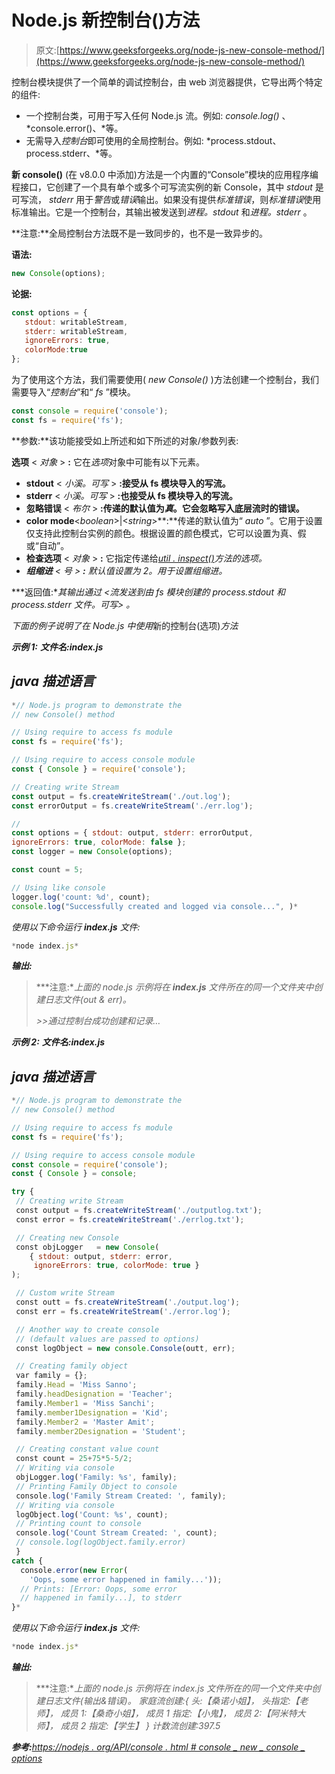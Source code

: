 # Node.js 新控制台()方法

> 原文:[https://www.geeksforgeeks.org/node-js-new-console-method/](https://www.geeksforgeeks.org/node-js-new-console-method/)

控制台模块提供了一个简单的调试控制台，由 web 浏览器提供，它导出两个特定的组件:

*   一个控制台类，可用于写入任何 Node.js 流。例如: *console.log()* 、 *console.error()、*等。
*   无需导入*控制台*即可使用的全局控制台。例如: *process.stdout、process.stderr、*等。

**新 console()** (在 v8.0.0 中添加)方法是一个内置的“Console”模块的应用程序编程接口，它创建了一个具有单个或多个可写流实例的新 Console，其中 *stdout* 是可写流， *stderr* 用于*警告*或*错误*输出。如果没有提供*标准错误*，则*标准错误*使用标准输出。它是一个控制台，其输出被发送到*进程。stdout* 和*进程。stderr* 。

**注意:**全局控制台方法既不是一致同步的，也不是一致异步的。

**语法:**

```js
new Console(options);
```

**论据:**

```js
const options = { 
   stdout: writableStream, 
   stderr: writableStream, 
   ignoreErrors: true, 
   colorMode:true 
};
```

为了使用这个方法，我们需要使用( *new Console()* )方法创建一个控制台，我们需要导入“*控制台*”和“ *fs* ”模块。

```js
const console = require('console');
const fs = require('fs');  
```

**参数:**该功能接受如上所述和如下所述的对象/参数列表:

**选项** < *对象* > **:** 它在*选项*对象中可能有以下元素。

*   **stdout** < *小溪。可写* > **:接受从 fs 模块导入的写流。**
*   **stderr** < *小溪。可写* > **:也接受从 fs 模块导入的写流。**
*   **忽略错误** < *布尔* > **:传递的默认值为*真*。它会忽略写入底层流时的错误。**
*   **color mode**<*boolean*>|<*string*>**:**传递的默认值为“ *auto* ”。它用于设置仅支持此控制台实例的颜色。根据设置的颜色模式，它可以设置为真、假或“自动”。
*   **检查选项** < *对象* > **:** 它指定传递给[*util . inspect()*](https://www.geeksforgeeks.org/node-js-util-inspect-method/)*方法的选项。*
*   ***组缩进** < *号* > **:** 默认值设置为 2。用于设置组缩进。*

***返回值:**其输出通过 *<流发送到由 fs 模块创建的 *process.stdout* 和 *process.stderr* 文件。可写>* 。*

*下面的例子说明了在 Node.js 中使用*新的控制台(选项)*方法*

***示例 1:** **文件名:index.js***

## *java 描述语言*

```js
*// Node.js program to demonstrate the
// new Console() method

// Using require to access fs module
const fs = require('fs');

// Using require to access console module
const { Console } = require('console');

// Creating write Stream
const output = fs.createWriteStream('./out.log');
const errorOutput = fs.createWriteStream('./err.log');

//
const options = { stdout: output, stderr: errorOutput,
ignoreErrors: true, colorMode: false };
const logger = new Console(options);

const count = 5;

// Using like console
logger.log('count: %d', count);
console.log("Successfully created and logged via console...", )*
```

*使用以下命令运行 **index.js** 文件:*

```js
*node index.js*
```

***输出:***

> ***注意:**上面的 node.js 示例将在 **index.js** 文件所在的同一个文件夹中创建日志文件(out & err)。*
> 
> *>>通过控制台成功创建和记录…*

***示例 2:** **文件名:index.js***

## *java 描述语言*

```js
*// Node.js program to demonstrate the
// new Console() method

// Using require to access fs module
const fs = require('fs');

// Using require to access console module
const console = require('console');
const { Console } = console;

try {
 // Creating write Stream
 const output = fs.createWriteStream('./outputlog.txt');
 const error = fs.createWriteStream('./errlog.txt');

 // Creating new Console
 const objLogger   = new Console(
    { stdout: output, stderr: error,
     ignoreErrors: true, colorMode: true }
);

 // Custom write Stream
 const outt = fs.createWriteStream('./output.log');
 const err = fs.createWriteStream('./error.log');

 // Another way to create console
 // (default values are passed to options)
 const logObject = new console.Console(outt, err);

 // Creating family object
 var family = {};
 family.Head = 'Miss Sanno';
 family.headDesignation = 'Teacher';
 family.Member1 = 'Miss Sanchi';
 family.member1Designation = 'Kid';
 family.Member2 = 'Master Amit';
 family.member2Designation = 'Student';

 // Creating constant value count
 const count = 25+75*5-5/2;
 // Writing via console
 objLogger.log('Family: %s', family);
 // Printing Family Object to console
 console.log('Family Stream Created: ', family);
 // Writing via console
 logObject.log('Count: %s', count);
 // Printing count to console
 console.log('Count Stream Created: ', count);
 // console.log(logObject.family.error)
 }
catch {
  console.error(new Error(
    'Oops, some error happened in family...'));
  // Prints: [Error: Oops, some error
  // happened in family...], to stderr
}*
```

*使用以下命令运行 **index.js** 文件:*

```js
*node index.js*
```

***输出:***

> ***注意:**上面的 node.js 示例将在 index.js 文件所在的同一个文件夹中创建日志文件(输出&错误)。
> 家庭流创建:{
> 头:【桑诺小姐】，
> 头指定:【老师】，
> 成员 1:【桑奇小姐】，
> 成员 1 指定:【小鬼】，
> 成员 2:【阿米特大师】，
> 成员 2 指定:【学生】
> }
> 计数流创建:397.5*

***参考:**[https://nodejs . org/API/console . html # console _ new _ console _ options](https://nodejs.org/api/console.html#console_new_console_options)*